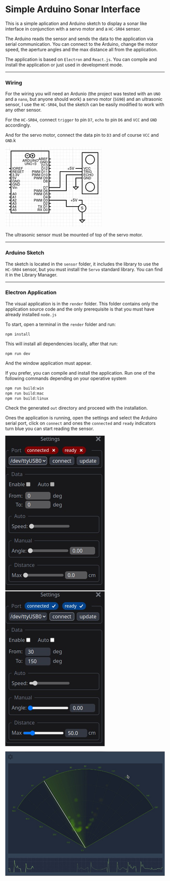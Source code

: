 # Simple Arduino Sonar Interface

This is a simple aplication and Arduino sketch to display a sonar like interface in conjunction with a servo motor and a `HC-SR04` sensor.

The Arduino reads the sensor and sends the data to the application via serial communication. You can connect to the Arduino, change the motor speed, the aperture angles and the max distance all from the application.

The application is based on `Electron` and `React.js`. You can compile and install the application or just used in development mode.

___
### Wiring

For the wiring you will need an Ardunio (the project was tested with an `UNO` and a `nano`, but anyone should work) a servo motor (`SG90`) and an ultrasonic sensor, I use the `HC-SR04`, but the sketch can be easily modified to work with any other sensor.

For the `HC-SR04`, connect `trigger` to pin `D7`, `echo` to pin `D6` and `VCC` and `GND` accordingly.

And for the servo motor, connect the data pin to `D3` and of course `VCC` and `GND`.k

![schematic](assets/schematic.jpg)

The ultrasonic sensor must be mounted of top of the servo motor.

___

### Arduino Sketch

The sketch is located in the `sensor` folder, it includes the library to use the `HC-SR04` sensor, but you must install the `Servo` standard library. You can find it in the Library Manager.

___

### Electron Application

The visual application is in the `render` folder. This folder contains only the application source code and the only prerequisite is that you must have already installed `node.js`

To start, open a terminal in the `render` folder and run:

    npm install

This will install all dependencies locally, after that run:

    npm run dev

And the window application must appear.

If you prefer, you can compile and install the application. Run one of the following commands depending on your operative system

    npm run build:win
    npm run build:mac
    npm run build:linux

Check the generated `out` directory and proceed with the installation.

Ones the application is running, open the settings and select the Arduino serial port, click on `connect` and ones the `connected` and `ready` indicators turn blue you can start reading the sensor.

![settings_1](/assets/settings_1.jpg)
![settings_2](/assets/settings_2.jpg)

![sonar](/assets/sonar.jpg)